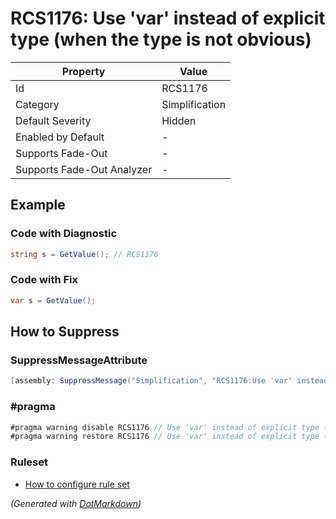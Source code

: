 # RCS1176: Use 'var' instead of explicit type \(when the type is not obvious\)

| Property                    | Value          |
| --------------------------- | -------------- |
| Id                          | RCS1176        |
| Category                    | Simplification |
| Default Severity            | Hidden         |
| Enabled by Default          | \-             |
| Supports Fade\-Out          | \-             |
| Supports Fade\-Out Analyzer | \-             |

## Example

### Code with Diagnostic

```csharp
string s = GetValue(); // RCS1176
```

### Code with Fix

```csharp
var s = GetValue();
```

## How to Suppress

### SuppressMessageAttribute

```csharp
[assembly: SuppressMessage("Simplification", "RCS1176:Use 'var' instead of explicit type (when the type is not obvious).", Justification = "<Pending>")]
```

### \#pragma

```csharp
#pragma warning disable RCS1176 // Use 'var' instead of explicit type (when the type is not obvious).
#pragma warning restore RCS1176 // Use 'var' instead of explicit type (when the type is not obvious).
```

### Ruleset

* [How to configure rule set](../HowToConfigureAnalyzers.md)

*\(Generated with [DotMarkdown](http://github.com/JosefPihrt/DotMarkdown)\)*